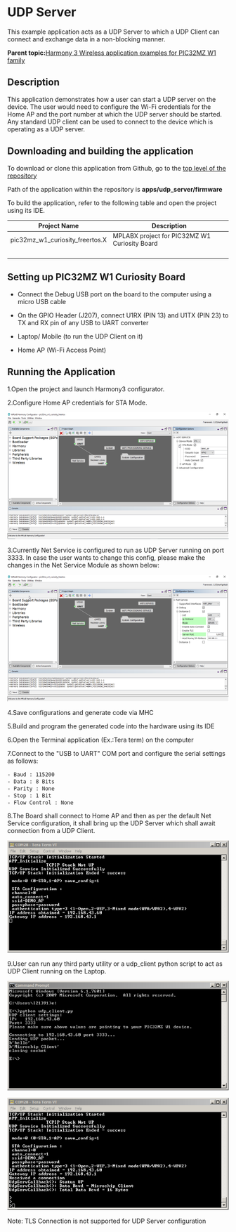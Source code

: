 # UDP Server

This example application acts as a UDP Server to which a UDP Client can connect and exchange data in a non-blocking manner.

**Parent topic:**[Harmony 3 Wireless application examples for PIC32MZ W1 family](GUID-60AE2339-6045-4BAA-AEBC-AAEE24D8C566.md)

## Description

This application demonstrates how a user can start a UDP server on the device. The user would need to configure the Wi-Fi credentials for the Home AP and the port number at which the UDP server should be started. Any standard UDP client can be used to connect to the device which is operating as a UDP server.

## Downloading and building the application

To download or clone this application from Github, go to the [top level of the repository](https://github.com/Microchip-MPLAB-Harmony/wireless_apps_pic32mzw1_wfi32e01)

Path of the application within the repository is **apps/udp\_server/firmware**

To build the application, refer to the following table and open the project using its IDE.

|Project Name|Description|
|------------|-----------|
|pic32mz\_w1\_curiosity\_freertos.X|MPLABX project for PIC32MZ W1 Curiosity Board|
| | |

## Setting up PIC32MZ W1 Curiosity Board

-   Connect the Debug USB port on the board to the computer using a micro USB cable

-   On the GPIO Header \(J207\), connect U1RX \(PIN 13\) and U1TX \(PIN 23\) to TX and RX pin of any USB to UART converter

-   Laptop/ Mobile \(to run the UDP Client on it\)

-   Home AP \(Wi-Fi Access Point\)


## Running the Application

1.Open the project and launch Harmony3 configurator.

2.Configure Home AP credentials for STA Mode.

![resized_configurator](GUID-84C69F97-CBAD-44D4-9E43-DA286FB8C1AE-low.png)

3.Currently Net Service is configured to run as UDP Server running on port 3333. In case the user wants to change this config, please make the changes in the Net Service Module as shown below:

![resized_netservice_configurator](GUID-0483C340-B420-4887-927E-92D3BE8B6721-low.png)

4.Save configurations and generate code via MHC

5.Build and program the generated code into the hardware using its IDE

6.Open the Terminal application \(Ex.:Tera term\) on the computer

7.Connect to the "USB to UART" COM port and configure the serial settings as follows:

```
- Baud : 115200
- Data : 8 Bits
- Parity : None
- Stop : 1 Bit
- Flow Control : None
```

8.The Board shall connect to Home AP and then as per the default Net Service configuration, it shall bring up the UDP Server which shall await connection from a UDP Client.

![dut_init_console](GUID-4A5471B4-C8F6-4B7A-BD54-3983B051FBCE-low.png)

9.User can run any third party utility or a udp\_client python script to act as UDP Client running on the Laptop.

![system_console](GUID-F5611019-3EEB-43DE-8C1E-0E736CBB1177-low.png)

![dut_console](GUID-0EF3F96D-3254-46D3-9A44-BBEC4137907E-low.png)

Note: TLS Connection is not supported for UDP Server configuration

